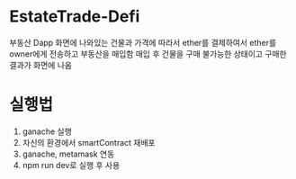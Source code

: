 # EstateTrade-Defi
부동산 Dapp
화면에 나와있는 건물과 가격에 따라서 ether를 결제하여서 ether를 owner에게 전송하고 부동산을 매입함
매입 후 건물을 구매 불가능한 상태이고 구매한 결과가 화면에 나옴


# 실행법
1. ganache 실행
2. 자신의 환경에서 smartContract 재배포
3. ganache, metamask 연동
4. npm run dev로 실행 후 사용
